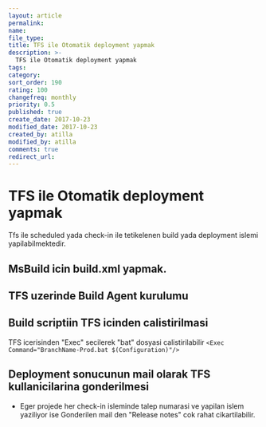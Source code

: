 ```yaml
---
layout: article
permalink:
name:
file_type:
title: TFS ile Otomatik deployment yapmak
description: >-
  TFS ile Otomatik deployment yapmak
tags:  
category:  
sort_order: 190
rating: 100
changefreq: monthly
priority: 0.5
published: true
create_date: 2017-10-23
modified_date: 2017-10-23
created_by: atilla
modified_by: atilla
comments: true
redirect_url:
---
```


# TFS ile Otomatik deployment yapmak

Tfs ile scheduled yada check-in ile tetikelenen build yada deployment islemi yapilabilmektedir.


## MsBuild icin build.xml yapmak.



## TFS uzerinde Build Agent kurulumu


## Build scriptiin TFS icinden calistirilmasi
TFS icerisinden "Exec" secilerek "bat" dosyasi calistirilabilir
`<Exec Command="BranchName-Prod.bat $(Configuration)"/>`


## Deployment sonucunun mail olarak TFS kullanicilarina gonderilmesi

- Eger projede her check-in isleminde talep numarasi ve yapilan islem yaziliyor ise
 Gonderilen mail den "Release notes" cok rahat cikartilabilir.
